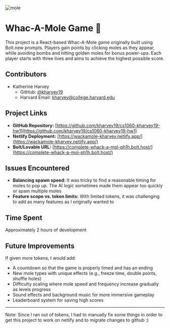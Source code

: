 ![mole](https://github.com/user-attachments/assets/50861d06-fef3-43b0-8b46-98917915ab01)

# Whac-A-Mole Game 🎯

This project is a React-based Whac-A-Mole game originally built using Bolt.new prompts. Players gain points by clicking moles as they appear, while avoiding bombs and hitting golden moles for bonus power-ups. Each player starts with three lives and aims to achieve the highest possible score.

## Contributors
- Katherine Harvey  
  - GitHub: [@kharvey19](https://github.com/kharvey19)  
  - Harvard Email: kharvey@college.harvard.edu  

## Project Links
- **GitHub Repository:** [https://github.com/kharvey19/cs1060-kharvey19-hw1](https://github.com/kharvey19/cs1060-kharvey19-hw1)
- **Netlify Deployment:** [https://wackamole-kharvey.netlify.app/](https://wackamole-kharvey.netlify.app/)  
- **Bolt/Lovable URL:** [https://complete-whack-a-mol-ph1h.bolt.host/](https://complete-whack-a-mol-ph1h.bolt.host/)

## Issues Encountered
- **Balancing spawn speed:** It was tricky to find a reasonable timing for moles to pop up. The AI logic sometimes made them appear too quickly or spam multiple moles
- **Feature scope vs. token limits:** With limited tokens, it was challenging to add as many features as I originally wanted to

## Time Spent
Approximately 2 hours of development

## Future Improvements
If given more tokens, I would add:
- A countdown so that the game is properly timed and has an ending
- New mole types with unique effects (e.g., freeze time, double points, shuffle holes)
- Difficulty scaling where mole speed and frequency increase gradually as levels progress
- Sound effects and background music for more immersive gameplay
- Leaderboard system for saving high scores

------------
Note: Since I ran out of tokens, I had to manually fix some things in order to get this project to work on netlify and to migrate changes to github :)
